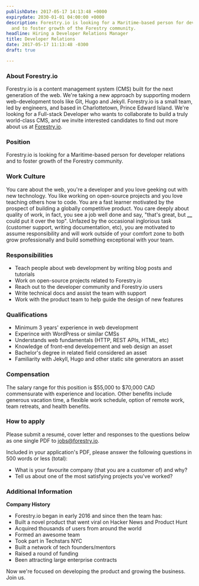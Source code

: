 ```yaml
---
publishDate: 2017-05-17 14:13:48 +0000
expirydate: 2030-01-01 04:00:00 +0000
description: Forestry.io is looking for a Maritime-based person for developer relations
  and to foster growth of the Forestry community.
headline: Hiring a Developer Relations Manager
title: Developer Relations
date: 2017-05-17 11:13:48 -0300
draft: true

---
```

### About Forestry.io

Forestry.io is a content management system (CMS) built for the next generation of the web. We're taking a new approach by supporting modern web-development tools like Git, Hugo and Jekyll. Forestry.io is a small team, led by engineers, and based in Charlottetown, Prince Edward Island. We're looking for a Full-stack Developer who wants to collaborate to build a truly world-class CMS, and we invite interested candidates to find out more about us at [Forestry.io](https://forestry.io).

### Position

Forestry.io is looking for a Maritime-based person for developer relations and to foster growth of the Forestry community.

### Work Culture

You care about the web, you're a developer and you love geeking out with new technology. You like working on open-source projects and you love teaching others how to code. You are a fast learner motivated by the prospect of building a globally competitive product. You care deeply about quality of work, in fact, you see a job well done and say, "that's great, but **\_\_** could put it over the top". Unfazed by the occasional inglorious task (customer support, writing documentation, etc), you are motivated to assume responsibility and will work outside of your comfort zone to both grow professionally and build something exceptional with your team.

### Responsibilities

* Teach people about web development by writing blog posts and tutorials
* Work on open-source projects related to Forestry.io
* Reach out to the developer community and Forestry.io users
* Write technical docs and assist the team with support
* Work with the product team to help guide the design of new features

### Qualifications

* Minimum 3 years' experience in web development
* Experince with WordPress or similar CMSs
* Understands web fundamentals (HTTP, REST APIs, HTML, etc)
* Knowledge of front-end developement and web design an asset
* Bachelor's degree in related field considered an asset
* Familiarity with Jekyll, Hugo and other static site generators an asset

### Compensation

The salary range for this position is $55,000 to $70,000 CAD commensurate with experience and location. Other benefits include generous vacation time, a flexible work schedule, option of remote work, team retreats, and health benefits.

### How to apply

Please submit a resumé, cover letter and responses to the questions below as one single PDF to [jobs@forestry.io](mailto:jobs@forestry.io).

Included in your application's PDF, please answer the following questions in 500 words or less (total):

* What is your favourite company (that you are a customer of) and why?
* Tell us about one of the most satisfying projects you've worked?

### Additional Information

**Company History**

* Forestry.io began in early 2016 and since then the team has:
* Built a novel product that went viral on Hacker News and Product Hunt
* Acquired thousands of users from around the world
* Formed an awesome team
* Took part in Techstars NYC
* Built a network of tech founders/mentors
* Raised a round of funding
* Been attracting large enterprise contracts

Now we're focused on developing the product and growing the business. Join us.
